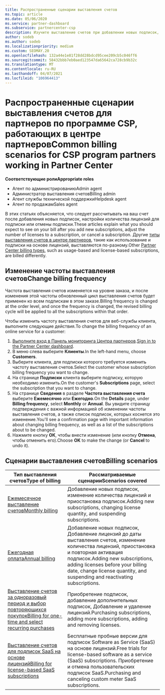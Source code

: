 ```yaml
---
title: Распространенные сценарии выставления счетов
ms.topic: article
ms.date: 05/06/2020
ms.service: partner-dashboard
ms.subservice: partnercenter-csp
description: Изучите выставление счетов при добавлении новых подписок, изменении количества лицензий или отмене подписки. Узнайте, как отличаются подписки на использование и на основе лицензий.
author: sodeb
ms.author: sodeb
ms.localizationpriority: medium
ms.custom: SEOMAY.20
ms.openlocfilehash: 132a44e1e81f28dd28bdcd95cee209cb5c046ff6
ms.sourcegitcommit: 58432bbb7eb0aed123547da65642ca728cb9b32c
ms.translationtype: MT
ms.contentlocale: ru-RU
ms.lasthandoff: 04/07/2021
ms.locfileid: "106964413"
---
```

# <a name="common-billing-scenarios-for-csp-program-partners-working-in-partner-center"></a><span data-ttu-id="206ba-104">Распространенные сценарии выставления счетов для партнеров по программе CSP, работающих в центре партнеров</span><span class="sxs-lookup"><span data-stu-id="206ba-104">Common billing scenarios for CSP program partners working in Partner Center</span></span>

<span data-ttu-id="206ba-105">**Соответствующие роли**</span><span class="sxs-lookup"><span data-stu-id="206ba-105">**Appropriate roles**</span></span>

- <span data-ttu-id="206ba-106">Агент по администрированию</span><span class="sxs-lookup"><span data-stu-id="206ba-106">Admin agent</span></span>
- <span data-ttu-id="206ba-107">Администратор выставления счетов</span><span class="sxs-lookup"><span data-stu-id="206ba-107">Billing admin</span></span>
- <span data-ttu-id="206ba-108">Агент службы технической поддержки</span><span class="sxs-lookup"><span data-stu-id="206ba-108">Helpdesk agent</span></span>
- <span data-ttu-id="206ba-109">Агент по продажам</span><span class="sxs-lookup"><span data-stu-id="206ba-109">Sales agent</span></span>

<span data-ttu-id="206ba-110">В этих статьях объясняется, что следует рассчитывать на ваш счет после добавления новых подписок, настройки количества лицензий для подписки или отмены подписки.</span><span class="sxs-lookup"><span data-stu-id="206ba-110">These articles explain what you should expect to see on your bill after you add new subscriptions, adjust the number of licenses to a subscription, or cancel a subscription.</span></span> <span data-ttu-id="206ba-111">Другие [типы выставления счетов в центре партнеров](billing-different-types.md), такие как использование и подписки на основе лицензий, выставляются по-разному.</span><span class="sxs-lookup"><span data-stu-id="206ba-111">Other [Partner Center billing types](billing-different-types.md), such as usage-based and license-based subscriptions, are billed differently.</span></span>


## <a name="change-billing-frequency"></a><span data-ttu-id="206ba-112">Изменение частоты выставления счетов</span><span class="sxs-lookup"><span data-stu-id="206ba-112">Change billing frequency</span></span>

<span data-ttu-id="206ba-113">Частота выставления счетов изменяется на уровне заказа, и после изменения этой частоты обновленный цикл выставления счетов будет применен ко всем подпискам в этом заказе.</span><span class="sxs-lookup"><span data-stu-id="206ba-113">Billing frequency is changed at the order level, and once the frequency is changed, the revised billing cycle will be applied to all the subscriptions within that order.</span></span> 

<span data-ttu-id="206ba-114">Чтобы изменить частоту выставления счетов для веб-службы клиента, выполните следующие действия.</span><span class="sxs-lookup"><span data-stu-id="206ba-114">To change the billing frequency of an online service for a customer:</span></span>

1. <span data-ttu-id="206ba-115">[Выполните вход в Панель мониторинга Центра партнеров](https://partner.microsoft.com/dashboard/home).</span><span class="sxs-lookup"><span data-stu-id="206ba-115">[Sign in to the Partner Center dashboard](https://partner.microsoft.com/dashboard/home).</span></span>
2. <span data-ttu-id="206ba-116">В меню слева выберите **Клиенты**.</span><span class="sxs-lookup"><span data-stu-id="206ba-116">In the left-hand menu, choose **Customers**.</span></span>
3. <span data-ttu-id="206ba-117">Выберите клиента, для подписки которого требуется изменить частоту выставления счетов.</span><span class="sxs-lookup"><span data-stu-id="206ba-117">Select the customer whose subscription billing frequency you want to change.</span></span>
4. <span data-ttu-id="206ba-118">На странице **Подписки** клиента выберите подписку, которую необходимо изменить.</span><span class="sxs-lookup"><span data-stu-id="206ba-118">On the customer's **Subscriptions** page, select the subscription that you want to change.</span></span>
5. <span data-ttu-id="206ba-119">На странице **Сведения** в разделе **Частота выставления счета** выберите **Ежемесячно** или **Ежегодно**.</span><span class="sxs-lookup"><span data-stu-id="206ba-119">On the **Details** page, under **Billing frequency**, select **Monthly** or **Annual**.</span></span> <span data-ttu-id="206ba-120">Вы увидите страницу подтверждения с важной информацией об изменении частоты выставления счетов, а также список подписок, которых коснется это изменение.</span><span class="sxs-lookup"><span data-stu-id="206ba-120">You'll see a confirmation page with important information about changing billing frequency, as well as a list of the subscriptions about to be changed.</span></span>
6. <span data-ttu-id="206ba-121">Нажмите кнопку **ОК**, чтобы внести изменение (или кнопку **Отмена**, чтобы отменить его).</span><span class="sxs-lookup"><span data-stu-id="206ba-121">Choose **OK** to make the change (or **Cancel** to undo it).</span></span>

## <a name="billing-scenarios"></a><span data-ttu-id="206ba-122">Сценарии выставления счетов</span><span class="sxs-lookup"><span data-stu-id="206ba-122">Billing scenarios</span></span>

| <span data-ttu-id="206ba-123">Тип выставления счетов</span><span class="sxs-lookup"><span data-stu-id="206ba-123">Type of billing</span></span> | <span data-ttu-id="206ba-124">Рассматриваемые сценарии</span><span class="sxs-lookup"><span data-stu-id="206ba-124">Scenarios covered</span></span> |
| --------------- | ----------------- |
| [<span data-ttu-id="206ba-125">Ежемесячное выставление счетов</span><span class="sxs-lookup"><span data-stu-id="206ba-125">Monthly billing</span></span>](common-billing-scenarios-monthly.md) | <span data-ttu-id="206ba-126">Добавление новых подписок, изменение количества лицензий и приостановка подписок.</span><span class="sxs-lookup"><span data-stu-id="206ba-126">Adding new subscriptions, changing license quantity, and suspending subscriptions.</span></span> |
| [<span data-ttu-id="206ba-127">Ежегодная оплата</span><span class="sxs-lookup"><span data-stu-id="206ba-127">Annual billing</span></span>](common-billing-scenarios-annual.md) | <span data-ttu-id="206ba-128">Добавление новых подписок, Добавление лицензий до даты выставления счетов, изменение количества лицензий, приостановка и повторная активация подписок.</span><span class="sxs-lookup"><span data-stu-id="206ba-128">Adding new subscriptions, adding licenses before your billing date, change license quantity, and suspending and reactivating subscriptions.</span></span> |
| [<span data-ttu-id="206ba-129">Выставление счетов за одноразовый период и выбор повторяющихся покупок</span><span class="sxs-lookup"><span data-stu-id="206ba-129">Billing for one-time and select recurring purchases</span></span>](common-billing-scenarios-onetime-recurring.md) | <span data-ttu-id="206ba-130">Приобретение подписок, добавление дополнительных подписок, Добавление и удаление лицензий.</span><span class="sxs-lookup"><span data-stu-id="206ba-130">Purchasing subscriptions, adding more subscriptions, adding and removing licenses.</span></span> |
| [<span data-ttu-id="206ba-131">Выставление счетов для подписок SaaS на основе лицензий</span><span class="sxs-lookup"><span data-stu-id="206ba-131">Billing for license-based SaaS subscriptions</span></span>](common-billing-scenarios-saas.md) | <span data-ttu-id="206ba-132">Бесплатные пробные версии для подписок Software as Service (SaaS) на основе лицензий.</span><span class="sxs-lookup"><span data-stu-id="206ba-132">Free trials for license-based software as a service (SaaS) subscriptions.</span></span> <span data-ttu-id="206ba-133">Приобретение и отмена пользовательских подписок SaaS.</span><span class="sxs-lookup"><span data-stu-id="206ba-133">Purchasing and canceling custom meter SaaS subscriptions.</span></span> |
